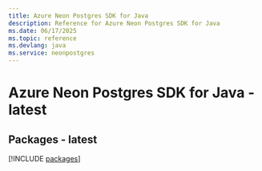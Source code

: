 ```yaml
---
title: Azure Neon Postgres SDK for Java
description: Reference for Azure Neon Postgres SDK for Java
ms.date: 06/17/2025
ms.topic: reference
ms.devlang: java
ms.service: neonpostgres
---
```

# Azure Neon Postgres SDK for Java - latest
## Packages - latest
[!INCLUDE [packages](neon-postgres-index.md)]